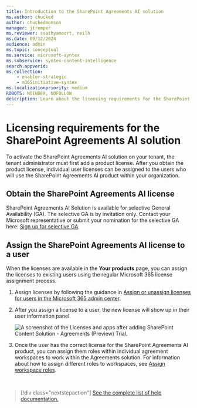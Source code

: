 ```yaml
---
title: Introduction to the SharePoint Agreements AI solution
ms.author: chucked
author: chuckedmonson
manager: jtremper
ms.reviewer: ssathyamoort, neilh
ms.date: 09/12/2024
audience: admin
ms.topic: conceptual
ms.service: microsoft-syntex
ms.subservice: syntex-content-intelligence
search.appverid: 
ms.collection: 
    - enabler-strategic
    - m365initiative-syntex
ms.localizationpriority: medium
ROBOTS: NOINDEX, NOFOLLOW
description: Learn about the licensing requirements for the SharePoint Agreements AI solution.
---
```


# Licensing requirements for the SharePoint Agreements AI solution

To activate the SharePoint Agreements AI solution on your tenant, the tenant administrator must first add a product license. After you obtain the product license, individual user licenses can be assigned to the users who will use the SharePoint Agreements AI product within your organization.

## Obtain the SharePoint Agreements AI license

SharePoint Agreements AI Solution is available for selective General Availability (GA). The selective GA is by invitation only. Contact your Microsoft representative or submit your nomination for the selective GA here: [Sign up for selective GA](https://aka.ms/AgreementsSelectiveGA).

## Assign the SharePoint Agreements AI license to a user

When the licenses are available in the **Your products** page, you can assign the licenses to existing users using the regular Microsoft 365 license assignment process.

1. Assign licenses by following the guidance in [Assign or unassign licenses for users in the Microsoft 365 admin center](/microsoft-365/admin/manage/assign-licenses-to-users).

2. After you assign a license to a user, the new license will show up in their user information panel.

   ![A screenshot of the Licenses and apps after adding SharePoint Content Solution - Agreements (Preview) Trial.](../../media/content-understanding/agreements-licenses-apps.png)

3. Once the user has the correct license for the SharePoint Agreements AI product, you can assign them roles within individual agreement workspaces to work within the Agreements solution.  For information about how to assign different roles to workspaces, see [Assign workspace roles](agreements-setup.md#assign-roles).

<br>

> [!div class="nextstepaction"]
> [See the complete list of help documentation.](solutions/agreements-overview.md#help-documentation)
